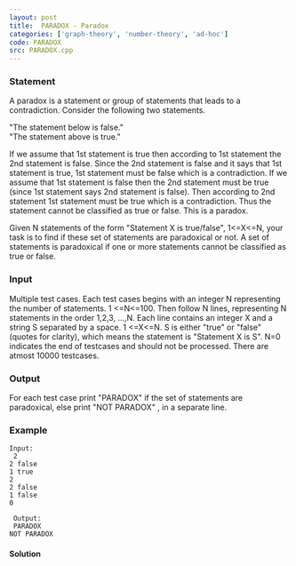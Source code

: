 ```yaml
---
layout: post
title:  PARADOX - Paradox
categories: ['graph-theory', 'number-theory', 'ad-hoc']
code: PARADOX
src: PARADOX.cpp
---
```


### **Statement**

A paradox is a statement or group of statements that leads to a contradiction.
Consider the following two statements.

"The statement below is false."  
"The statement above is true."

If we assume that 1st statement is true then according to 1st statement the
2nd statement is false. Since the 2nd statement is false and it says that 1st
statement is true, 1st statement must be false which is a contradiction. If we
assume that 1st statement is false then the 2nd statement must be true (since
1st statement says 2nd statement is false). Then according to 2nd statement
1st statement must be true which is a contradiction. Thus the statement cannot
be classified as true or false. This is a paradox.

Given N statements of the form "Statement X is true/false", 1<=X<=N, your task
is to find if these set of statements are paradoxical or not. A set of
statements is paradoxical if one or more statements cannot be classified as
true or false.

### Input

Multiple test cases. Each test cases begins with an integer N representing the
number of statements. 1 <=N<=100. Then follow N lines, representing N
statements in the order 1,2,3, ...,N. Each line contains an integer X and a
string S separated by a space. 1 <=X<=N. S is either "true" or "false"
(quotes for clarity), which means the statement is "Statement X is S". N=0
indicates the end of testcases and should not be processed. There are atmost
10000 testcases.

### Output

For each test case print "PARADOX" if the set of statements are
paradoxical, else print "NOT PARADOX" , in a separate line.

### Example

    
    
    Input:  
     2  
    2 false  
    1 true  
    2  
    2 false  
    1 false  
    0  
      
     Output:  
     PARADOX  
    NOT PARADOX  
    



#### **Solution**



